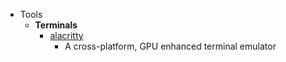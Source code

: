 - Tools
	- **Terminals**
		- [alacritty](https://github.com/alacritty/alacritty)
			- A cross-platform, GPU enhanced terminal emulator